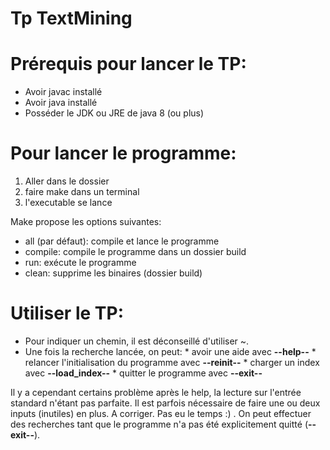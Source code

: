 Tp TextMining
=============

# Prérequis pour lancer le TP:

* Avoir javac installé
* Avoir java installé
* Posséder le JDK ou JRE de java 8 (ou plus)

# Pour lancer le programme:

1. Aller dans le dossier
2. faire make dans un terminal
3. l'executable se lance

Make propose les options suivantes:

* all (par défaut): compile et lance le programme
* compile: compile le programme dans un dossier build
* run: exécute le programme
* clean: supprime les binaires (dossier build)


# Utiliser le TP:

* Pour indiquer un chemin, il est déconseillé d'utiliser ~.
* Une fois la recherche lancée, on peut:
		* avoir une aide avec __--help--__
		* relancer l'initialisation du programme avec __--reinit--__
		* charger un index avec __--load_index--__
		* quitter le programme avec __--exit--__

Il y a cependant certains problème après le help, la lecture sur l'entrée standard n'étant pas parfaite.
Il est parfois nécessaire de faire une ou deux inputs (inutiles) en plus. A corriger. Pas eu le temps :) .
On peut effectuer des recherches tant que le programme n'a pas été explicitement quitté (__--exit--__).